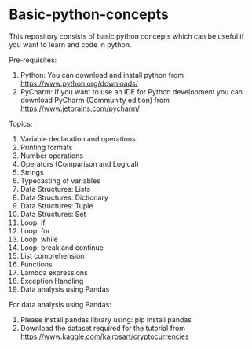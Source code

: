 # Basic-python-concepts
This repository consists of basic python concepts which can be useful if you want to learn and code in python.

Pre-requisites:
1. Python: You can download and install python from https://www.python.org/downloads/
2. PyCharm: If you want to use an IDE for Python development you can download PyCharm (Community edition) from https://www.jetbrains.com/pycharm/

Topics:
1. Variable declaration and operations
2. Printing formats
3. Number operations
4. Operators (Comparison and Logical)
5. Strings
6. Typecasting of variables
7. Data Structures: Lists
8. Data Structures: Dictionary
9. Data Structures: Tuple
10. Data Structures: Set
11. Loop: if
12. Loop: for
13. Loop: while
14. Loop: break and continue
15. List comprehension
16. Functions
17. Lambda expressions
19. Exception Handling
20. Data analysis using Pandas

For data analysis using Pandas: 
1. Please install pandas library using: pip install pandas
2. Download the dataset required for the tutorial from https://www.kaggle.com/kairosart/cryptocurrencies
